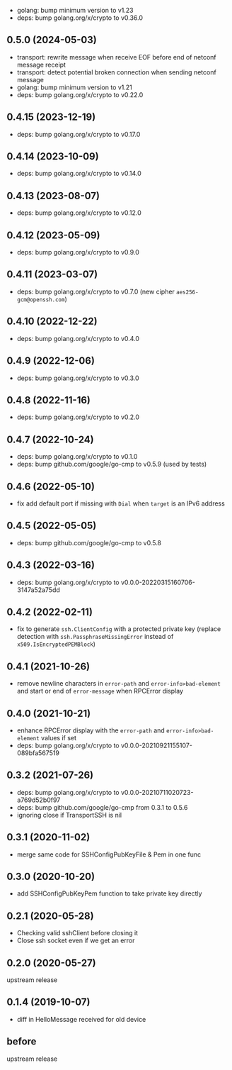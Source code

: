 <!-- markdownlint-disable-file MD041 -->

* golang: bump minimum version to v1.23
* deps: bump golang.org/x/crypto to v0.36.0

## 0.5.0 (2024-05-03)

* transport: rewrite message when receive EOF before end of netconf message receipt
* transport: detect potential broken connection when sending netconf message
* golang: bump minimum version to v1.21
* deps: bump golang.org/x/crypto to v0.22.0

## 0.4.15 (2023-12-19)

* deps: bump golang.org/x/crypto to v0.17.0

## 0.4.14 (2023-10-09)

* deps: bump golang.org/x/crypto to v0.14.0

## 0.4.13 (2023-08-07)

* deps: bump golang.org/x/crypto to v0.12.0

## 0.4.12 (2023-05-09)

* deps: bump golang.org/x/crypto to v0.9.0

## 0.4.11 (2023-03-07)

* deps: bump golang.org/x/crypto to v0.7.0 (new cipher `aes256-gcm@openssh.com`)

## 0.4.10 (2022-12-22)

* deps: bump golang.org/x/crypto to v0.4.0

## 0.4.9 (2022-12-06)

* deps: bump golang.org/x/crypto to v0.3.0

## 0.4.8 (2022-11-16)

* deps: bump golang.org/x/crypto to v0.2.0

## 0.4.7 (2022-10-24)

* deps: bump golang.org/x/crypto to v0.1.0
* deps: bump github.com/google/go-cmp to v0.5.9 (used by tests)

## 0.4.6 (2022-05-10)

* fix add default port if missing with `Dial` when `target` is an IPv6 address

## 0.4.5 (2022-05-05)

* deps: bump github.com/google/go-cmp to v0.5.8

## 0.4.3 (2022-03-16)

* deps: bump golang.org/x/crypto to v0.0.0-20220315160706-3147a52a75dd

## 0.4.2 (2022-02-11)

* fix to generate `ssh.ClientConfig` with a protected private key (replace detection with `ssh.PassphraseMissingError` instead of `x509.IsEncryptedPEMBlock`)

## 0.4.1 (2021-10-26)

* remove newline characters in `error-path` and `error-info>bad-element` and start or end of `error-message` when RPCError display

## 0.4.0 (2021-10-21)

* enhance RPCError display with the `error-path` and `error-info>bad-element` values if set
* deps: bump golang.org/x/crypto to v0.0.0-20210921155107-089bfa567519

## 0.3.2 (2021-07-26)

* deps: bump golang.org/x/crypto to v0.0.0-20210711020723-a769d52b0f97
* deps: bump github.com/google/go-cmp from 0.3.1 to 0.5.6
* ignoring close if TransportSSH is nil

## 0.3.1 (2020-11-02)

* merge same code for SSHConfigPubKeyFile & Pem in one func

## 0.3.0 (2020-10-20)

* add SSHConfigPubKeyPem function to take private key directly

## 0.2.1 (2020-05-28)

* Checking valid sshClient before closing it
* Close ssh socket even if we get an error

## 0.2.0 (2020-05-27)

upstream release

## 0.1.4 (2019-10-07)

* diff in HelloMessage received for old device

## before

upstream release
